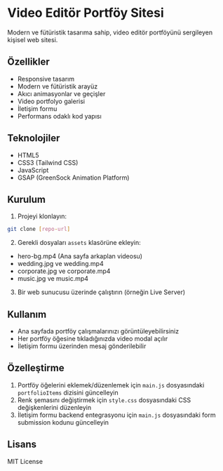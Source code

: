 # Video Editör Portföy Sitesi

Modern ve fütüristik tasarıma sahip, video editör portföyünü sergileyen kişisel web sitesi.

## Özellikler

- Responsive tasarım
- Modern ve fütüristik arayüz
- Akıcı animasyonlar ve geçişler
- Video portfolyo galerisi
- İletişim formu
- Performans odaklı kod yapısı

## Teknolojiler

- HTML5
- CSS3 (Tailwind CSS)
- JavaScript
- GSAP (GreenSock Animation Platform)

## Kurulum

1. Projeyi klonlayın:
```bash
git clone [repo-url]
```

2. Gerekli dosyaları `assets` klasörüne ekleyin:
- hero-bg.mp4 (Ana sayfa arkaplan videosu)
- wedding.jpg ve wedding.mp4
- corporate.jpg ve corporate.mp4
- music.jpg ve music.mp4

3. Bir web sunucusu üzerinde çalıştırın (örneğin Live Server)

## Kullanım

- Ana sayfada portföy çalışmalarınızı görüntüleyebilirsiniz
- Her portföy öğesine tıkladığınızda video modal açılır
- İletişim formu üzerinden mesaj gönderilebilir

## Özelleştirme

1. Portföy öğelerini eklemek/düzenlemek için `main.js` dosyasındaki `portfolioItems` dizisini güncelleyin
2. Renk şemasını değiştirmek için `style.css` dosyasındaki CSS değişkenlerini düzenleyin
3. İletişim formu backend entegrasyonu için `main.js` dosyasındaki form submission kodunu güncelleyin

## Lisans

MIT License
